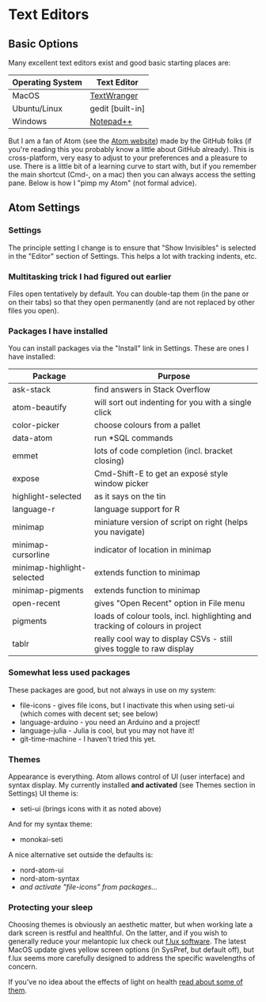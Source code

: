 # Text Editors
## Basic Options
Many excellent text editors exist and good basic starting places are:

Operating System | Text Editor
---------------- | -----------
MacOS | [TextWranger](http://www.barebones.com/products/textwrangler/)
Ubuntu/Linux | gedit [built-in]
Windows |[Notepad++](https://notepad-plus-plus.org)

But I am a fan of Atom (see the [Atom website](https://atom.io)) made by the GitHub folks (if you're reading this you probably know a little about GitHub already). This is cross-platform, very easy to adjust to your preferences and a pleasure to use. There is a little bit of a learning curve to start with, but if you remember the main shortcut (Cmd-, on a mac) then you can always access the setting pane. Below is how I "pimp my Atom" (not formal advice).

## Atom Settings
### Settings
The principle setting I change is to ensure that "Show Invisibles" is selected in the "Editor" section of Settings. This helps a lot with tracking indents, etc.

### Multitasking trick I had figured out earlier
Files open tentatively by default. You can double-tap them (in the pane or on their tabs) so that they open permanently (and are not replaced by other files you open).

### Packages I have installed
You can install packages via the "Install" link in Settings. These are ones I have installed:

Package | Purpose
------- | -------
ask-stack | find answers in Stack Overflow
atom-beautify | will sort out indenting for you with a single click
color-picker | choose colours from a pallet
data-atom | run \*SQL commands
emmet | lots of code completion (incl. bracket closing)
expose | Cmd-Shift-E to get an exposé style window picker
highlight-selected | as it says on the tin
language-r | language support for R
minimap | miniature version of script on right (helps you navigate)
minimap-cursorline | indicator of location in minimap
minimap-highlight-selected | extends function to minimap
minimap-pigments | extends function to minimap
open-recent | gives "Open Recent" option in File menu
pigments | loads of colour tools, incl. highlighting and tracking of colours in project
tablr | really cool way to display CSVs - still gives toggle to raw display

### Somewhat less used packages
These packages are good, but not always in use on my system:
* file-icons - gives file icons, but I inactivate this when using seti-ui (which comes with decent set; see below)
* language-arduino - you need an Arduino and a project!
* language-julia - Julia is cool, but you may not have it!
* git-time-machine - I haven't tried this yet.

### Themes
Appearance is everything. Atom allows control of UI (user interface) and syntax display. My currently installed **and activated** (see Themes section in Settings) UI theme is:
* seti-ui (brings icons with it as noted above)

And for my syntax theme:
* monokai-seti

A nice alternative set outside the defaults is:
* nord-atom-ui
* nord-atom-syntax
* *and activate "file-icons" from packages...*

### Protecting your sleep
Choosing themes is obviously an aesthetic matter, but when working late a dark screen is restful and healthful. On the latter, and if you wish to generally reduce your melantopic lux check out [f.lux software](https://justgetflux.com). The latest MacOS update gives yellow screen options (in SysPref, but default off), but f.lux seems more carefully designed to address the specific wavelengths of concern.

If you've no idea about the effects of light on health [read about some of them](http://dx.doi.org/10.1530/EC-16-0097).
